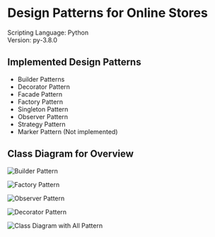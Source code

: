 
# Design Patterns for Online Stores

Scripting Language: Python \
Version: py-3.8.0 

## Implemented Design Patterns 
- Builder Patterns
- Decorator Pattern 
- Facade Pattern 
- Factory Pattern
- Singleton Pattern
- Observer Pattern
- Strategy Pattern
- Marker Pattern (Not implemented)

## Class Diagram for Overview

![Builder Pattern](https://github.com/SyeedHasan/DesignPatterns_Stores/Images/../../../../../Images/Builder.jpeg)

![Factory Pattern](https://github.com/SyeedHasan/DesignPatterns_Stores/Images/../../../../../Images/Factory.jpeg)

![Observer Pattern](https://github.com/SyeedHasan/DesignPatterns_Stores/Images/../../../../../Images/Observer.jpeg)

![Decorator Pattern](https://github.com/SyeedHasan/DesignPatterns_Stores/Images/../../../../../Images/Decorator.jpeg)

![Class Diagram with All Pattern](https://github.com/SyeedHasan/DesignPatterns_Stores/Images/../../../../../Images/classDiagram.jpg)

